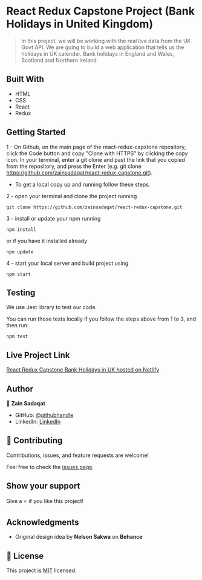 # React Redux Capstone Project (Bank Holidays in United Kingdom)

> In this project, we will be working with the real live data from the UK Govt API. We are going to build a web application that tells us the holidays in UK calender. Bank holidays in England and Wales, Scotland and Northern Ireland

## Built With

- HTML
- CSS
- React
- Redux

## Getting Started

1 - On Github, on the main page of the react-redux-capstone repository, click the Code button and copy "Clone with HTTPS" by clicking the copy icon.
In your terminal, enter a git clone and past the link that you copied from the repository, and press the Enter
(e.g. git clone https://github.com/zainsadaqat/react-redux-capstone.git).

- To get a local copy up and running follow these steps.

2 - open your terminal and clone the project running

`git clone https://github.com/zainsadaqat/react-redux-capstone.git`

3 - install or update your npm running

`npm install`

or if you have it installed already

`npm update`

4 - start your local server and build project using

`npm start`

## Testing

We use Jest library to test our code.

You can run those tests locally if you follow the steps above from 1 to 3, and then run:

`npm test`

## Live Project Link

[React Redux Capstone Bank Holidays in UK hosted on Netlify](https://react-capstone-bank-holidays-in-uk.netlify.app/)

## Author

👤 **Zain Sadaqat**

- GitHub: [@githubhandle](https://github.com/zainsadaqat)
- LinkedIn: [LinkedIn](https://www.linkedin.com/in/zain-sadaqat/)

## 🤝 Contributing

Contributions, issues, and feature requests are welcome!

Feel free to check the [issues page](../../issues/).

## Show your support

Give a ⭐️ if you like this project!

## Acknowledgments

- Original design idea by **Nelson Sakwa** on **Behance**

## 📝 License

This project is [MIT](./MIT.md) licensed.
